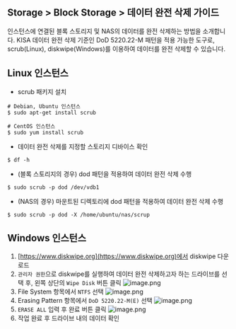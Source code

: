
## Storage > Block Storage > 데이터 완전 삭제 가이드

인스턴스에 연결된 블록 스토리지 및 NAS의 데이터를 완전 삭제하는 방법을 소개합니다.
KISA 데이터 완전 삭제 기준인 DoD 5220.22-M 패턴을 적용 가능한 도구로, scrub(Linux), diskwipe(Windows)를 이용하여 데이터를 완전 삭제할 수 있습니다.

## Linux 인스턴스

* scrub 패키지 설치
```
# Debian, Ubuntu 인스턴스
$ sudo apt-get install scrub

# CentOS 인스턴스
$ sudo yum install scrub
```

* 데이터 완전 삭제를 지정할 스토리지 디바이스 확인
```
$ df -h
```
 

* (블록 스토리지의 경우) dod 패턴을 적용하여 데이터 완전 삭제 수행
```
$ sudo scrub -p dod /dev/vdb1
```
 
* (NAS의 경우) 마운트된 디렉토리에 dod 패턴을 적용하여 데이터 완전 삭제 수행
```
$ sudo scrub -p dod -X /home/ubuntu/nas/scrup
```


## Windows 인스턴스

1. [https://www.diskwipe.org](https://www.diskwipe.org)에서 diskwipe 다운로드
2. `관리자 권한`으로 diskwipe를 실행하여 데이터 완전 삭제하고자 하는 드라이브를 선택 후, 왼쪽 상단의 `Wipe Disk` 버튼 클릭
![image.png](https://static.toastoven.net/prod_infrastructure/block_storage/data_disposal_01.png)
3. File System 항목에서 `NTFS` 선택
![image.png](https://static.toastoven.net/prod_infrastructure/block_storage/data_disposal_02.png)
4. Erasing Pattern 항목에서 `DoD 5220.22-M(E)` 선택
![image.png](https://static.toastoven.net/prod_infrastructure/block_storage/data_disposal_03.png)
5. `ERASE ALL` 입력 후 완료 버튼 클릭
![image.png](https://static.toastoven.net/prod_infrastructure/block_storage/data_disposal_04.png)
6. 작업 완료 후 드라이브 내의 데이터 확인
